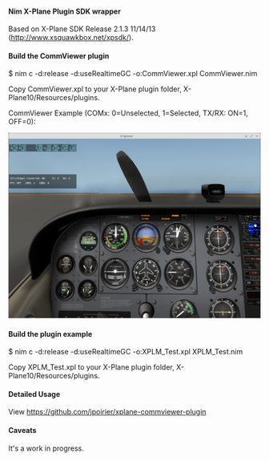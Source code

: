 #### Nim X-Plane Plugin SDK wrapper

Based on X-Plane SDK Release 2.1.3 11/14/13 (http://www.xsquawkbox.net/xpsdk/).


####  Build the CommViewer plugin
$ nim c -d:release -d:useRealtimeGC -o:CommViewer.xpl CommViewer.nim

Copy CommViewer.xpl to your X-Plane plugin folder, X-Plane10/Resources/plugins.

CommViewer Example (COMx: 0=Unselected, 1=Selected, TX/RX: ON=1, OFF=0):

![Alt text](./images/CommViewer.png "X-Plane screenshot")


#### Build the plugin example
$ nim c -d:release -d:useRealtimeGC -o:XPLM_Test.xpl XPLM_Test.nim

Copy XPLM_Test.xpl to your X-Plane plugin folder, X-Plane10/Resources/plugins.


#### Detailed Usage
View https://github.com/jpoirier/xplane-commviewer-plugin


#### Caveats
It's a work in progress.
